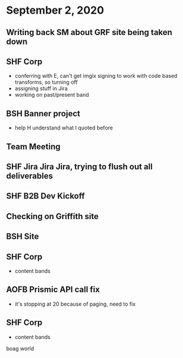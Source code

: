 # September 2, 2020

## Writing back SM about GRF site being taken down

## SHF Corp
- conferring with E, can't get imgix signing to work with code based transforms, so turning off
- assigning stuff in Jira
- working on past/present band

## BSH Banner project
- help H understand what I quoted before

## Team Meeting

## SHF Jira Jira Jira, trying to flush out all deliverables

## SHF B2B Dev Kickoff

## Checking on Griffith site

## BSH Site

## SHF Corp
- content bands

## AOFB Prismic API call fix
- it's stopping at 20 because of paging, need to fix

## SHF Corp
- content bands


boag world